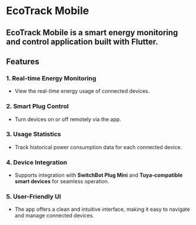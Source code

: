 # EcoTrack Mobile

## EcoTrack Mobile is a smart energy monitoring and control application built with Flutter.

## Features

### 1. **Real-time Energy Monitoring**
   - View the real-time energy usage of connected devices.

### 2. **Smart Plug Control**
   - Turn devices on or off remotely via the app.

### 3. **Usage Statistics**
   - Track historical power consumption data for each connected device.

### 4. **Device Integration**
   - Supports integration with **SwitchBot Plug Mini** and **Tuya-compatible smart devices** for seamless operation.

### 5. **User-Friendly UI**
   - The app offers a clean and intuitive interface, making it easy to navigate and manage connected devices.
